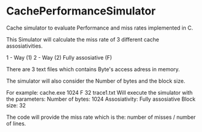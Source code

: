 # CachePerformanceSimulator

Cache simulator to evaluate Performance and miss rates implemented in C.

This Simulator will calculate the miss rate of 3 different cache assosiativities.

1 - Way  (1)
2 - Way  (2)
Fully assosiative  (F)

There are 3 text files which contains Byte's access adress in memory.

The simulator will also consider the Number of bytes and the block size.

For example: cache.exe 1024 F 32 trace1.txt
Will execute the simulator with the parameters: 
Number of bytes: 1024
Assosiativity: Fully assosiative
Block size: 32

The code will provide the miss rate which is the: number of misses / number of lines.

